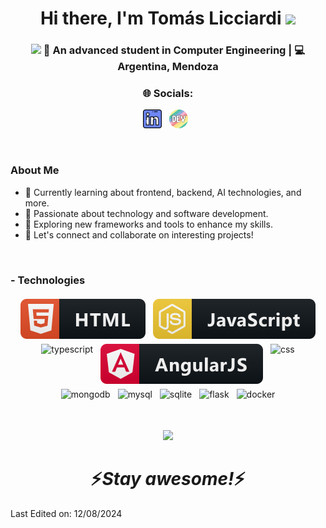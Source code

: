 <div align="center">
   <h1>Hi there, I'm Tomás Licciardi <img src="https://media.giphy.com/media/hvRJCLFzcasrR4ia7z/giphy.gif" width="25px"> </h1>
</div>

<div align="center">
<h3><img src="https://media.giphy.com/media/WUlplcMpOCEmTGBtBW/giphy.gif" width="30"> 🙎 An advanced student in Computer Engineering | 💻 Argentina, Mendoza</h3>
</div>

<div align='center'>
  <h3> 🌐 Socials: </h3>
<p align='center'>
   <a href="https://www.linkedin.com/in/tomas-licciardi-lopez-985785297"><img height="30" src="https://raw.githubusercontent.com/8bithemant/8bithemant/master/linkedin.png?raw=true"></a>&nbsp;&nbsp;
   <a href="https://github.com/tomaslicciardi"><img height="30" src="https://raw.githubusercontent.com/8bithemant/8bithemant/master/devto.png?raw=true"></a>&nbsp;&nbsp;
</p>
</div>

<br />
<p align="center">
  <h3> About Me</h3>
</p>

 - 🥀 Currently learning about frontend, backend, AI technologies, and more.
 - 🔭 Passionate about technology and software development.
 - 🌱 Exploring new frameworks and tools to enhance my skills.
 - 💬 Let's connect and collaborate on interesting projects!

<br />

### - Technologies

<p align="center">
  <img src="https://raw.githubusercontent.com/8bithemant/8bithemant/master/svg/dev/languages/html.svg" alt="html" style="vertical-align:top; margin:4px">    
  <img src="https://raw.githubusercontent.com/8bithemant/8bithemant/master/svg/dev/languages/js.svg" alt="js" style="vertical-align:top; margin:4px">
  <img src="https://raw.githubusercontent.com/8bithemant/8bithemant/master/svg/dev/languages/typescript.svg" alt="typescript" style="vertical-align:top; margin:4px">
  <img src="https://raw.githubusercontent.com/8bithemant/8bithemant/master/svg/dev/frameworks/angular.svg" alt="angular" style="vertical-align:top; margin:4px">
  <img src="https://raw.githubusercontent.com/8bithemant/8bithemant/master/svg/dev/languages/css.svg" alt="css" style="vertical-align:top; margin:4px">
  <img src="https://raw.githubusercontent.com/8bithemant/8bithemant/master/svg/dev/tools/mongodb.svg" alt="mongodb" style="vertical-align:top; margin:4px">
  <img src="https://raw.githubusercontent.com/8bithemant/8bithemant/master/svg/dev/tools/mysql.svg" alt="mysql" style="vertical-align:top; margin:4px">
  <img src="https://raw.githubusercontent.com/8bithemant/8bithemant/master/svg/dev/tools/sqlite.svg" alt="sqlite" style="vertical-align:top; margin:4px">
  <img src="https://raw.githubusercontent.com/8bithemant/8bithemant/master/svg/dev/frameworks/flask.svg" alt="flask" style="vertical-align:top; margin:4px">
  <img src="https://raw.githubusercontent.com/8bithemant/8bithemant/master/svg/dev/tools/docker.svg" alt="docker" style="vertical-align:top; margin:4px">
</p>

<br />

<p align="center">
   <img src="https://media.giphy.com/media/26tn33aiTi1jkl6H6/giphy.gif" />
</p>

<h1 align='center'>⚡️<i>Stay awesome!</i>⚡️</h1>

Last Edited on: 12/08/2024
